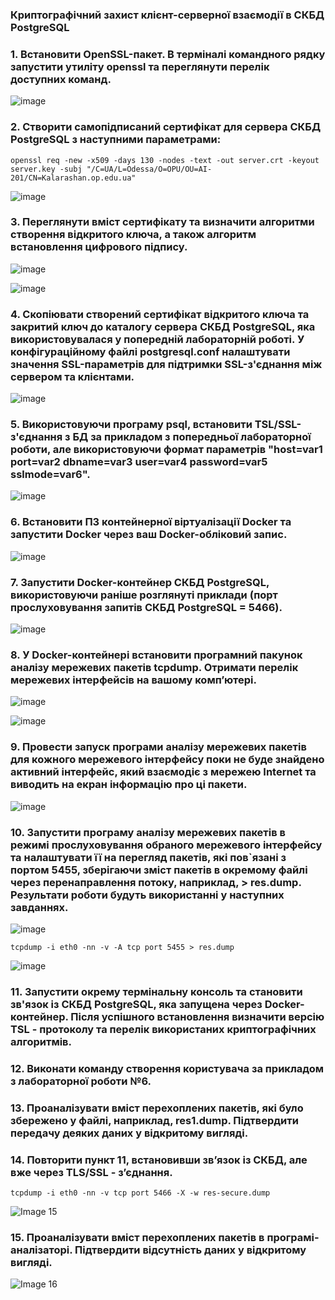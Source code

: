 ### Криптографічний захист клієнт-серверної взаємодії в СКБД PostgreSQL

### 1. Встановити OpenSSL-пакет. В терміналі командного рядку запустити утиліту openssl та переглянути перелік доступних команд.

![image](https://github.com/user-attachments/assets/c38160d5-d80c-4e9c-a91d-5716852aa21e)


### 2. Створити самопідписаний сертифікат для сервера СКБД PostgreSQL з наступними параметрами:

```
openssl req -new -x509 -days 130 -nodes -text -out server.crt -keyout server.key -subj "/C=UA/L=Odessa/O=OPU/OU=AI-201/CN=Kalarashan.op.edu.ua"

```
![image](https://github.com/user-attachments/assets/9aa947bc-bfa7-419d-ab11-4034aec4128d)


### 3. Переглянути вміст сертифікату та визначити алгоритми створення відкритого ключа, а також алгоритм встановлення цифрового підпису.

![image](https://github.com/user-attachments/assets/f0a6b970-920b-4c76-a76e-4b76b90ec3f7)

![image](https://github.com/user-attachments/assets/91f0ed65-267d-4b35-a9cf-590fcedc91dd)


### 4. Скопіювати створений сертифікат відкритого ключа та закритий ключ до каталогу сервера СКБД PostgreSQL, яка використовувалася у попередній лабораторній роботі. У конфігураційному файлі postgresql.conf налаштувати значення SSL-параметрів для підтримки SSL-з'єднання між сервером та клієнтами.

![image](https://github.com/user-attachments/assets/b0f5ae45-d41f-4837-9141-c14b35799145)



### 5. Використовуючи програму psql, встановити TSL/SSL-з'єднання з БД за прикладом з попередньої лабораторної роботи, але використовуючи формат параметрів "host=var1 port=var2 dbname=var3 user=var4 password=var5 sslmode=var6".

![image](https://github.com/user-attachments/assets/7d7fd21c-abe5-4d81-b780-2b38ba65a064)


### 6. Встановити ПЗ контейнерної віртуалізації Docker та запустити Docker через ваш Docker-обліковий запис.

![image](https://github.com/user-attachments/assets/ad54a295-2fd2-478d-a899-33e7bd197e2c)


### 7. Запустити Docker-контейнер СКБД PostgreSQL, використовуючи раніше розглянуті приклади (порт прослуховування запитів СКБД PostgreSQL = 5466).

![image](https://github.com/user-attachments/assets/bd1b7596-4105-4237-b22e-d1e60cefb7b0)


### 8. У Docker-контейнері встановити програмний пакунок аналізу мережевих пакетів tcpdump. Отримати перелік мережевих інтерфейсів на вашому комп’ютері.

![image](https://github.com/user-attachments/assets/6eed73aa-1c5f-4691-bb3d-d5c9a7456dfa)

![image](https://github.com/user-attachments/assets/79152549-759b-42b7-8947-96b62d9810c9)


### 9. Провести запуск програми аналізу мережевих пакетів для кожного мережевого інтерфейсу поки не буде знайдено активний інтерфейс, який взаємодіє з мережею Internet та виводить на екран інформацію про ці пакети.

![image](https://github.com/user-attachments/assets/45f96fb7-3ff8-4a10-989d-9bdedf9266ea)


### 10. Запустити програму аналізу мережевих пакетів в режимі прослуховування обраного мережевого інтерфейсу та налаштувати її на перегляд пакетів, які пов`язані з портом 5455, зберігаючи зміст пакетів в окремому файлі через перенаправлення потоку, наприклад, > res.dump. Результати роботи будуть використанні у наступних завданнях.

![image](https://github.com/user-attachments/assets/ae49a7ff-8dfe-4e73-859d-7e1db66c07f0)


```
tcpdump -i eth0 -nn -v -A tcp port 5455 > res.dump

```
![image](https://github.com/user-attachments/assets/4745753f-809c-4418-b9dc-ea87f06aa4c1)



### 11. Запустити окрему термінальну консоль та становити зв'язок із СКБД PostgreSQL, яка запущена через Docker-контейнер. Після успішного встановлення визначити версію TSL - протоколу та перелік використаних криптографічних алгоритмів.


### 12. Виконати команду створення користувача за прикладом з лабораторної роботи №6.



### 13. Проаналізувати вміст перехоплених пакетів, які було збережено у файлі, наприклад, res1.dump. Підтвердити передачу деяких даних у відкритому вигляді.



### 14. Повторити пункт 11, встановивши зв’язок із СКБД, але вже через TLS/SSL - з’єднання.

```
tcpdump -i eth0 -nn -v tcp port 5466 -X -w res-secure.dump

```
![Image 15](https://github.com/user-attachments/assets/574bacab-b1cc-4dfc-8145-0d0a5e3203e2)

### 15. Проаналізувати вміст перехоплених пакетів в програмі-аналізаторі. Підтвердити відсутність даних у відкритому вигляді.

![Image 16](https://github.com/user-attachments/assets/6d822740-bda3-48da-99da-e9c3cba3e73d)
